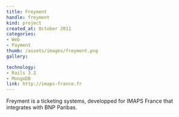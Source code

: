 ```yaml
---
title: Freyment
handle: freyment
kind: project
created_at: October 2011
categories:
- Web
- Payment
thumb: /assets/images/freyment.png
gallery:

technology:
- Rails 3.2
- MongoDB
link: http://imaps-france.fr
---
```


Freyment is a ticketing systems, developped for IMAPS France that integrates
with BNP Paribas.
